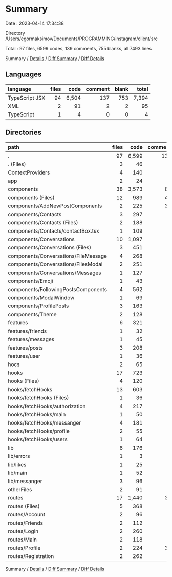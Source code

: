 # Summary

Date : 2023-04-14 17:34:38

Directory /Users/egormaksimov/Documents/PROGRAMMING/instagram/client/src

Total : 97 files,  6599 codes, 139 comments, 755 blanks, all 7493 lines

Summary / [Details](details.md) / [Diff Summary](diff.md) / [Diff Details](diff-details.md)

## Languages
| language | files | code | comment | blank | total |
| :--- | ---: | ---: | ---: | ---: | ---: |
| TypeScript JSX | 94 | 6,504 | 137 | 753 | 7,394 |
| XML | 2 | 91 | 2 | 2 | 95 |
| TypeScript | 1 | 4 | 0 | 0 | 4 |

## Directories
| path | files | code | comment | blank | total |
| :--- | ---: | ---: | ---: | ---: | ---: |
| . | 97 | 6,599 | 139 | 755 | 7,493 |
| . (Files) | 3 | 46 | 2 | 9 | 57 |
| ContextProviders | 4 | 140 | 0 | 32 | 172 |
| app | 2 | 24 | 3 | 4 | 31 |
| components | 38 | 3,573 | 80 | 391 | 4,044 |
| components (Files) | 12 | 989 | 42 | 118 | 1,149 |
| components/AddNewPostComponents | 2 | 225 | 33 | 28 | 286 |
| components/Contacts | 3 | 297 | 0 | 34 | 331 |
| components/Contacts (Files) | 2 | 188 | 0 | 23 | 211 |
| components/Contacts/contactBox.tsx | 1 | 109 | 0 | 11 | 120 |
| components/Conversations | 10 | 1,097 | 4 | 114 | 1,215 |
| components/Conversations (Files) | 3 | 451 | 4 | 41 | 496 |
| components/Conversations/FileMessage | 4 | 268 | 0 | 37 | 305 |
| components/Conversations/FilesModal | 2 | 251 | 0 | 26 | 277 |
| components/Conversations/Messages | 1 | 127 | 0 | 10 | 137 |
| components/Emoji | 1 | 43 | 0 | 6 | 49 |
| components/FollowingPostsComponents | 4 | 562 | 0 | 56 | 618 |
| components/ModalWindow | 1 | 69 | 0 | 9 | 78 |
| components/ProfilePosts | 3 | 163 | 0 | 23 | 186 |
| components/Theme | 2 | 128 | 1 | 3 | 132 |
| features | 6 | 321 | 5 | 41 | 367 |
| features/friends | 1 | 32 | 1 | 7 | 40 |
| features/messages | 1 | 45 | 0 | 5 | 50 |
| features/posts | 3 | 208 | 3 | 22 | 233 |
| features/user | 1 | 36 | 1 | 7 | 44 |
| hocs | 2 | 65 | 1 | 17 | 83 |
| hooks | 17 | 723 | 1 | 100 | 824 |
| hooks (Files) | 4 | 120 | 1 | 20 | 141 |
| hooks/fetchHooks | 13 | 603 | 0 | 80 | 683 |
| hooks/fetchHooks (Files) | 1 | 36 | 0 | 11 | 47 |
| hooks/fetchHooks/authorization | 4 | 217 | 0 | 27 | 244 |
| hooks/fetchHooks/main | 1 | 50 | 0 | 7 | 57 |
| hooks/fetchHooks/messanger | 4 | 181 | 0 | 20 | 201 |
| hooks/fetchHooks/profile | 2 | 55 | 0 | 7 | 62 |
| hooks/fetchHooks/users | 1 | 64 | 0 | 8 | 72 |
| lib | 6 | 176 | 6 | 18 | 200 |
| lib/errors | 1 | 3 | 0 | 0 | 3 |
| lib/likes | 1 | 25 | 3 | 4 | 32 |
| lib/main | 1 | 52 | 0 | 4 | 56 |
| lib/messanger | 3 | 96 | 3 | 10 | 109 |
| otherFiles | 2 | 91 | 2 | 2 | 95 |
| routes | 17 | 1,440 | 39 | 141 | 1,620 |
| routes (Files) | 5 | 368 | 6 | 41 | 415 |
| routes/Account | 2 | 96 | 0 | 14 | 110 |
| routes/Friends | 2 | 112 | 0 | 12 | 124 |
| routes/Login | 2 | 260 | 0 | 19 | 279 |
| routes/Main | 2 | 118 | 1 | 19 | 138 |
| routes/Profile | 2 | 224 | 32 | 23 | 279 |
| routes/Registration | 2 | 262 | 0 | 13 | 275 |

Summary / [Details](details.md) / [Diff Summary](diff.md) / [Diff Details](diff-details.md)